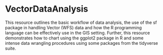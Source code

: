 # VectorDataAnalysis
This resource outlines the basic workflow of data analysis, the use of the sf package in handling Vector (WFS) data and how the R programming language can be effectively use in the GIS setting. 
Further, this resource demonstrates how to chart using the ggplot2 package in R and some intense data wrangling procedures using some packages from the tidyverse suite.
